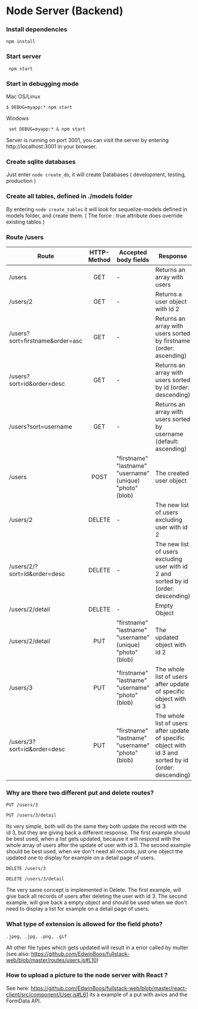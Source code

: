 
# Node Server (Backend)

<h3> Install dependencies </h3>

``` npm install ```

<h3>Start server</h3>

  ``` npm start``` 

<h3>Start in debugging mode</h3>

  Mac OS/Linux 

  ``` $ DEBUG=myapp:* npm start ```

  Windows 

  ``` set DEBUG=myapp:* & npm start``` 

Server is running on port 3001, you can visit the server by entering http://localhost:3001 in your browser.


<h3> Create sqlite databases </h3>

Just enter ```node create_db```, it will create Databases ( development, testing, production )

<h3> Create all tables, defined in ./models folder </h3>

By entering ```node create_tables``` it will look for sequelize-models defined in models folder, and create them. 
( The force : true attribute does override existing tables ) 

<h3> Route /users </h3>

| Route        | HTTP-Method | Accepted body fields | Response |
| ------------- |:-------------:| -----| ------------- |
| /users      | GET | - | Returns an array with users |
| /users/2      | GET | -  |  Returns a user object with Id 2   |
| /users?sort=firstname&order=asc |      GET      |  -  | Returns an array with users sorted by firstname (order: ascending) 
| /users?sort=id&order=desc |      GET      |  -  | Returns an array with users sorted by id (order: descending) 
| /users?sort=username |      GET      |  -  | Returns an array with users sorted by username (default: ascending) 
| /users |      POST      | "firstname" "lastname" "username" (unique) "photo" (blob)  | The created user object
| /users/2 |      DELETE      |  -  | The new list of users excluding user with id 2 |
| /users/2/?sort=id&order=desc |      DELETE      |  -  | The new list of users excluding user with id 2 and sorted by id (order: descending)|
| /users/2/detail |      DELETE      |  -  | Empty Object |
| /users/2/detail |      PUT      |  "firstname" "lastname" "username" (unique) "photo" (blob)  | The updated object with id 2  |
| /users/3 |      PUT      |   "firstname" "lastname" "username" "photo" (blob)  | The whole list of users after update of specific object with id 3 |
| /users/3?sort=id&order=desc |      PUT      |   "firstname" "lastname" "username" "photo" (blob)  | The whole list of users after update of specific object with id 3 and sorted by id (order: descending) |

<h3> Why are there two different put and delete routes? </h3>

 ``` PUT /users/3 ```
 
 ``` PUT /users/3/detail  ```

Its very simple, both will do the same they both update the record with the id 3, but they are giving back a different response.
The first example should be best used, when a list gets updated, because it will respond with the whole array of users after the update of user with id 3.
The second example should be best used, when we don't need all records, just one object the updated one to display for example on a detail page of users.

``` DELETE /users/3 ```
 
``` DELETE /users/3/detail  ```

The very same concept is implemented in Delete. 
The first example, will give back all records of users after deleting the user with id 3.
The second example, will give back a empty object and should be used when we don't need to display a list for example on a detail page of users.

<h3> What type of extension is allowed for the field photo? </h3>

 ``` .jpeg, .jpg, .png, .gif ```
 
 All other file types which gets updated will result in a error called by multer (see also: https://github.com/EdwinBoos/fullstack-web/blob/master/routes/users.js#L10)
 
 <h3> How to upload a picture to the node server with React ? </h3>
 
 See here: https://github.com/EdwinBoos/fullstack-web/blob/master/react-client/src/component/User.js#L61 its a example of a put with axios and the FormData API.


